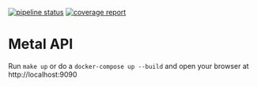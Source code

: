 [![pipeline status](https://git.f-i-ts.de/cloud-native/maas/metal-api/badges/master/pipeline.svg)](https://git.f-i-ts.de/cloud-native/maas/metal-api/commits/master)
[![coverage report](https://git.f-i-ts.de/cloud-native/maas/metal-api/badges/master/coverage.svg)](https://git.f-i-ts.de/cloud-native/maas/metal-api/commits/master)

# Metal API

Run `make up` or do a `docker-compose up --build` and open your browser at http://localhost:9090